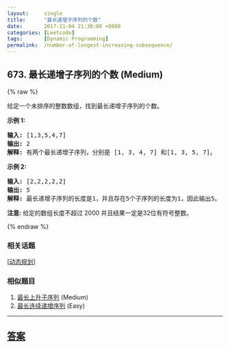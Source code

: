 ```yaml
---
layout:     single
title:      "最长递增子序列的个数"
date:       2017-11-04 21:30:00 +0800
categories: [Leetcode]
tags:       [Dynamic Programming]
permalink:  /number-of-longest-increasing-subsequence/
---
```


## 673. 最长递增子序列的个数 (Medium)

{% raw %}

<p>给定一个未排序的整数数组，找到最长递增子序列的个数。</p>

<p><strong>示例 1:</strong></p>

<pre>
<strong>输入:</strong> [1,3,5,4,7]
<strong>输出:</strong> 2
<strong>解释:</strong> 有两个最长递增子序列，分别是 [1, 3, 4, 7] 和[1, 3, 5, 7]。
</pre>

<p><strong>示例 2:</strong></p>

<pre>
<strong>输入:</strong> [2,2,2,2,2]
<strong>输出:</strong> 5
<strong>解释:</strong> 最长递增子序列的长度是1，并且存在5个子序列的长度为1，因此输出5。
</pre>

<p><strong>注意:</strong>&nbsp;给定的数组长度不超过 2000 并且结果一定是32位有符号整数。</p>

{% endraw %}

### 相关话题
  [[动态规划](https://github.com/openset/leetcode/tree/master/tag/dynamic-programming/README.md)]

### 相似题目
  1. [最长上升子序列](/longest-increasing-subsequence) (Medium)
  1. [最长连续递增序列](/longest-continuous-increasing-subsequence) (Easy)

---

## [答案](https://github.com/openset/leetcode/tree/master/problems/number-of-longest-increasing-subsequence)
